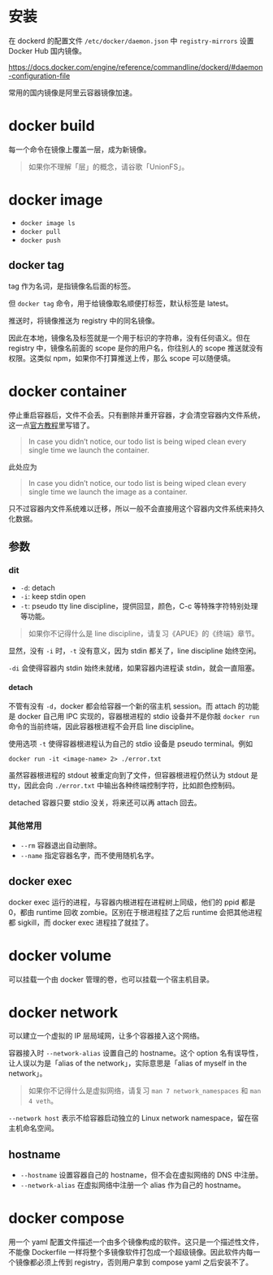 # 安装

在 dockerd 的配置文件 `/etc/docker/daemon.json` 中 `registry-mirrors` 设置 Docker Hub 国内镜像。

<https://docs.docker.com/engine/reference/commandline/dockerd/#daemon-configuration-file>

常用的国内镜像是阿里云容器镜像加速。

# docker build

每一个命令在镜像上覆盖一层，成为新镜像。

> 如果你不理解「层」的概念，请谷歌「UnionFS」。

# docker image

- `docker image ls`
- `docker pull`
- `docker push`

## docker tag

tag 作为名词，是指镜像名后面的标签。

但 `docker tag` 命令，用于给镜像取名顺便打标签，默认标签是 latest。

推送时，将镜像推送为 registry 中的同名镜像。

因此在本地，镜像名及标签就是一个用于标识的字符串，没有任何语义。但在 registry 中，镜像名前面的 scope 是你的用户名，你往别人的 scope 推送就没有权限。这类似 npm，如果你不打算推送上传，那么 scope 可以随便填。

# docker container

停止重启容器后，文件不会丢。只有删除并重开容器，才会清空容器内文件系统，这一点[官方教程](https://docs.docker.com/get-started/05_persisting_data/)里写错了。

> In case you didn’t notice, our todo list is being wiped clean every single time we launch the container.

此处应为

> In case you didn’t notice, our todo list is being wiped clean every single time we launch the image as a container.

只不过容器内文件系统难以迁移，所以一般不会直接用这个容器内文件系统来持久化数据。

## 参数

### dit

- `-d`: detach
- `-i`: keep stdin open
- `-t`: pseudo tty line discipline，提供回显，颜色，C-c 等特殊字符特别处理等功能。

> 如果你不记得什么是 line discipline，请复习《APUE》的《终端》章节。

显然，没有 `-i` 时，`-t` 没有意义，因为 stdin 都关了，line discipline 始终空闲。

`-di` 会使得容器内 stdin 始终未就绪，如果容器内进程读 stdin，就会一直阻塞。

#### detach

不管有没有 `-d`，docker 都会给容器一个新的宿主机 session。而 attach 的功能是 docker 自己用 IPC 实现的，容器根进程的 stdio 设备并不是你敲 `docker run` 命令的当前终端，因此容器根进程不会开启 line discipline。

使用选项 `-t` 使得容器根进程认为自己的 stdio 设备是 pseudo terminal。例如

```shell
docker run -it <image-name> 2> ./error.txt
```

虽然容器根进程的 stdout 被重定向到了文件，但容器根进程仍然认为 stdout 是 tty，因此会向 `./error.txt` 中输出各种终端控制字符，比如颜色控制码。

detached 容器只要 stdio 没关，将来还可以再 attach 回去。

### 其他常用

- `--rm` 容器退出自动删除。
- `--name` 指定容器名字，而不使用随机名字。

## docker exec

docker exec 运行的进程，与容器内根进程在进程树上同级，他们的 ppid 都是 0，都由 runtime 回收 zombie。区别在于根进程挂了之后 runtime 会把其他进程都 sigkill，而 docker exec 进程挂了就挂了。

# docker volume

可以挂载一个由 docker 管理的卷，也可以挂载一个宿主机目录。

# docker network

可以建立一个虚拟的 IP 层局域网，让多个容器接入这个网络。

容器接入时 `--network-alias` 设置自己的 hostname。这个 option 名有误导性，让人误以为是「alias of the network」，实际意思是「alias of myself in the network」。

> 如果你不记得什么是虚拟网络，请复习 `man 7 network_namespaces` 和 `man 4 veth`。

`--network host` 表示不给容器启动独立的 Linux network namespace，留在宿主机命名空间。

## hostname

- `--hostname` 设置容器自己的 hostname，但不会在虚拟网络的 DNS 中注册。
- `--network-alias` 在虚拟网络中注册一个 alias 作为自己的 hostname。

# docker compose

用一个 yaml 配置文件描述一个由多个镜像构成的软件。这只是一个描述性文件，不能像 Dockerfile 一样将整个多镜像软件打包成一个超级镜像。因此软件内每一个镜像都必须上传到 registry，否则用户拿到 compose yaml 之后安装不了。
